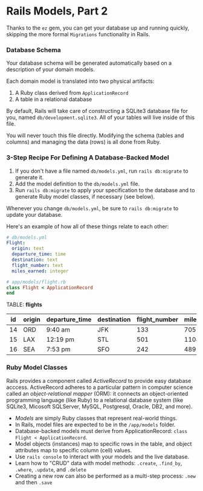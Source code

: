 # Rails Models, Part 2

Thanks to the `ez` gem, you can get your database up and running quickly, skipping the more formal `Migrations` functionality in Rails.

### Database Schema

Your database schema will be generated automatically based on a description of your domain models.

Each domain model is translated into two physical artifacts:

1. A Ruby class derived from `ApplicationRecord`
2. A table in a relational database

By default, Rails will take care of constructing a SQLite3 database file for you, named `db/development.sqlite3`.  All of your
tables will live inside of this file.

You will never touch this file directly.  Modifying the schema (tables and columns) and managing the data (rows) is all 
done from Ruby.  

### 3-Step Recipe For Defining A Database-Backed Model

1. If you don't have a file named `db/models.yml`, run `rails db:migrate` to generate it.
2. Add the model definition to the `db/models.yml` file.
3. Run `rails db:migrate` to apply your specification to the database and to generate Ruby model classes, 
if necessary (see below).

Whenever you change `db/models.yml`, be sure to `rails db:migrate` to update your database.

Here's an example of how all of these things relate to each other:

``` yml
# db/models.yml
Flight:
  origin: text
  departure_time: time
  destination: text
  flight_number: text
  miles_earned: integer
```

``` ruby
# app/models/flight.rb
class Flight < ApplicationRecord
end
```
TABLE: **flights**

|id|origin|departure_time|destination|flight_number|miles_earned|
|--|------|--------------|-----------|-------------|------------|
|14|ORD|9:40 am|JFK|133|705|
|15|LAX|12:19 pm|STL|501|1104|
|16|SEA|7:53 pm|SFO|242|489|
### Ruby Model Classes

Rails provides a component called _ActiveRecord_ to provide easy database acccess.  ActiveRecord adheres to a particular
pattern in computer science called an _object-relational mapper_ (ORM): it connects an object-oriented programming language (like Ruby)
to a relational database system (like SQLite3, Micosoft SQLServer, MySQL, Postgresql, Oracle, DB2, and more).

* _Models_ are simply Ruby classes that represent real-world things.
* In Rails, model files are expected to be in the `/app/models` folder.
* Database-backed models must derive from ApplicationRecord:  `class Flight < ApplicationRecord`.
* Model objects (instances) map to specific rows in the table, and object attributes map to specific column (cell) values.
* Use `rails console` to interact with your models and the live database.
* Learn how to "CRUD" data with model methods: `.create`, `.find_by`, `.where`, `.update`, and `.delete`
* Creating a new row can also be performed as a multi-step process: `.new` and then `.save`
